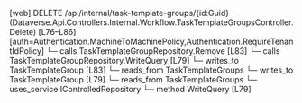 [web] DELETE /api/internal/task-template-groups/{id:Guid}  (Dataverse.Api.Controllers.Internal.Workflow.TaskTemplateGroupsController.Delete)  [L76–L86] [auth=Authentication.MachineToMachinePolicy,Authentication.RequireTenantIdPolicy]
  └─ calls TaskTemplateGroupRepository.Remove [L83]
  └─ calls TaskTemplateGroupRepository.WriteQuery [L79]
  └─ writes_to TaskTemplateGroup [L83]
    └─ reads_from TaskTemplateGroups
  └─ writes_to TaskTemplateGroup [L79]
    └─ reads_from TaskTemplateGroups
  └─ uses_service IControlledRepository<TaskTemplateGroup>
    └─ method WriteQuery [L79]

